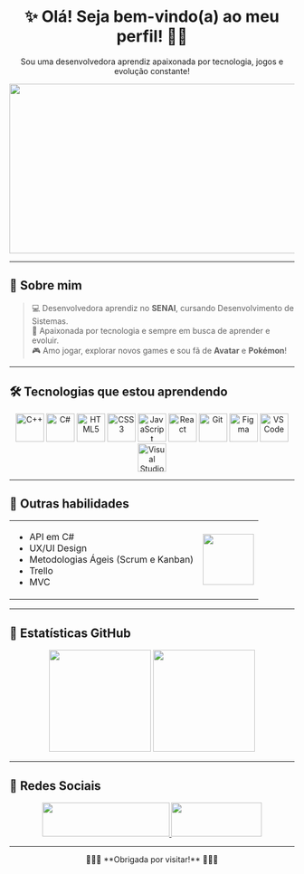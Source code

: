 <div align="center">

# ✨ Olá! Seja bem-vindo(a) ao meu perfil! 👋🏻
Sou uma desenvolvedora aprendiz apaixonada por tecnologia, jogos e evolução constante!  

<img width="4950" height="300" alt="Banner" src="https://github.com/user-attachments/assets/bcfc2f0f-d7a1-420c-987c-2a618d7cd526" />

</div>

---

## 💬 Sobre mim
> 💻 Desenvolvedora aprendiz no **SENAI**, cursando Desenvolvimento de Sistemas.  
> 🚀 Apaixonada por tecnologia e sempre em busca de aprender e evoluir.  
> 🎮 Amo jogar, explorar novos games e sou fã de **Avatar** e **Pokémon**!

---

## 🛠️ Tecnologias que estou aprendendo

<div align="center">
  <img src="https://cdn.jsdelivr.net/gh/devicons/devicon/icons/cplusplus/cplusplus-plain.svg" width="50" title="C++"/>
  <img src="https://cdn.jsdelivr.net/gh/devicons/devicon/icons/csharp/csharp-original.svg" width="50" title="C#"/>
  <img src="https://cdn.jsdelivr.net/gh/devicons/devicon/icons/html5/html5-original.svg" width="50" title="HTML5"/>
  <img src="https://cdn.jsdelivr.net/gh/devicons/devicon/icons/css3/css3-original.svg" width="50" title="CSS3"/>
  <img src="https://cdn.jsdelivr.net/gh/devicons/devicon/icons/javascript/javascript-original.svg" width="50" title="JavaScript"/>
  <img src="https://cdn.jsdelivr.net/gh/devicons/devicon/icons/react/react-original.svg" width="50" title="React"/>
  <img src="https://cdn.jsdelivr.net/gh/devicons/devicon/icons/git/git-original.svg" width="50" title="Git"/>
  <img src="https://cdn.jsdelivr.net/gh/devicons/devicon/icons/figma/figma-original.svg" width="50" title="Figma"/>
  <img src="https://cdn.jsdelivr.net/gh/devicons/devicon/icons/vscode/vscode-original.svg" width="50" title="VS Code"/>
  <img src="https://cdn.jsdelivr.net/gh/devicons/devicon/icons/visualstudio/visualstudio-plain.svg" width="50" title="Visual Studio"/>
</div>

---

## 🧠 Outras habilidades

<table>
<tr>
<td>

- API em C#  
- UX/UI Design  
- Metodologias Ágeis (Scrum e Kanban)  
- Trello  
- MVC  

</td>
<td align="center">
<img src="https://media.tenor.com/U0L7fmkcNo0AAAAi/uxie-shiny.gif" width="90">
</td>
</tr>
</table>

---

## 👾 Estatísticas GitHub

<div align="center">

<!-- Estatísticas usando gerador alternativo -->
<img src="https://github-readme-streak-stats.herokuapp.com/?user=Yasmin-Machado-da-Silva&theme=midnight-purple&hide_border=tre" height="180em" />
<img src="https://github-readme-stats.vercel.app/api/top-langs/?username=Yasmin-Machado-da-Silva&layout=compact&langs_count=7&bg_color=000000&title_color=6a41cd&text_color=ffffff&hide_border=true" height="180em" />

</div>

---

## 🎀 Redes Sociais

<div align="center">
  <a href="https://www.instagram.com/y4smin_machad0/" target="_blank">
    <img src="https://img.shields.io/badge/Instagram-6a41cd?style=for-the-badge&logo=instagram&logoColor=white" width="225" height="60"/>
  </a>
  <a href="mailto:yasminmachadodasilva01@gmail.com">
    <img src="https://img.shields.io/badge/Gmail-6a41cd?style=for-the-badge&logo=gmail&logoColor=white" width="160" height="60"/>
  </a>
</div>

---

<div align="center">
🌸🌼🌸 **Obrigada por visitar!** 🌸🌼🌸  
</div>
